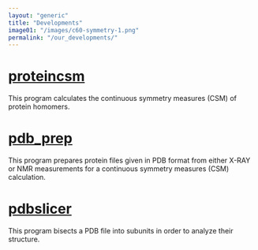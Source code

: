 ```yaml
---
layout: "generic"
title: "Developments"
image01: "/images/c60-symmetry-1.png"
permalink: "/our_developments/"
---
```

# [proteincsm](https://github.com/continuous-symmetry/proteincsm)
This program calculates the continuous symmetry measures (CSM) of protein homomers.

# [pdb_prep](https://sagivba.github.io/pdb_prep/)
This program prepares protein files given in PDB format from either X-RAY or NMR measurements for a continuous symmetry measures (CSM) calculation.

# [pdbslicer](https://continuous-symmetry.github.io/pdbslicer/)
This program bisects a PDB file into subunits in order to analyze their structure. 


